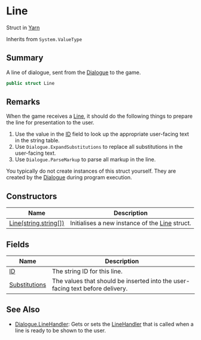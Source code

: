 # Line

Struct in [Yarn](yarn.md)

Inherits from `System.ValueType`

## Summary

A line of dialogue, sent from the [Dialogue](yarn.dialogue.md) to the game.

```csharp
public struct Line
```

## Remarks

When the game receives a [Line](yarn.line.md), it should do the following things to prepare the line for presentation to the user.

1. Use the value in the [ID](yarn.line.id.md) field to look up the appropriate user-facing text in the string table.
2. Use `Dialogue.ExpandSubstitutions` to replace all substitutions in the user-facing text.
3. Use `Dialogue.ParseMarkup` to parse all markup in the line.

You typically do not create instances of this struct yourself. They are created by the [Dialogue](yarn.dialogue.md) during program execution.

## Constructors

| Name                                          | Description                                                    |
| --------------------------------------------- | -------------------------------------------------------------- |
| [Line(string,string\[\])](yarn.line..ctor.md) | Initialises a new instance of the [Line](yarn.line.md) struct. |

## Fields

| Name                                        | Description                                                                   |
| ------------------------------------------- | ----------------------------------------------------------------------------- |
| [ID](yarn.line.id.md)                       | The string ID for this line.                                                  |
| [Substitutions](yarn.line.substitutions.md) | The values that should be inserted into the user-facing text before delivery. |

## See Also

* [Dialogue.LineHandler](yarn.dialogue.linehandler.md): Gets or sets the [LineHandler](yarn.linehandler.md) that is called when a line is ready to be shown to the user.
